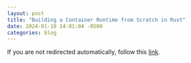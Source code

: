 ```yaml
---
layout: post
title: "Building a Container Runtime from Scratch in Rust"
date: 2024-01-10 14:01:04 -0500
categories: blog
---
```


<script type="text/javascript">
  window.location.href = 'https://brianshih1.github.io/mini-container/';
</script>

If you are not redirected automatically, follow this <a href="https://brianshih1.github.io/mini-container">link</a>.
